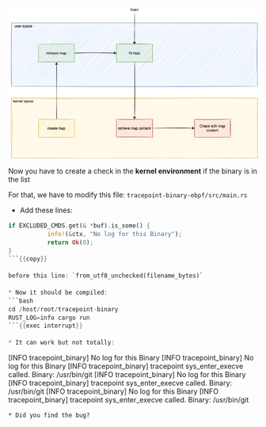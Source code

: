 ![work flow of map: input](../../img/map-workflow-5.png)

Now you have to create a check in the **kernel environment** if the binary is in the list

For that, we have to modify this file: `tracepoint-binary-ebpf/src/main.rs`

* Add these lines:
```rust
if EXCLUDED_CMDS.get(& *buf).is_some() {
           info!(&ctx, "No log for this Binary");
           return Ok(0);
}
```{{copy}}

before this line: `from_utf8_unchecked(filename_bytes)`

* Now it should be compiled:
```bash
cd /host/root/tracepoint-binary
RUST_LOG=info cargo run
```{{exec interrupt}}

* It can work but not totally:
```
[INFO  tracepoint_binary] No log for this Binary
[INFO  tracepoint_binary] No log for this Binary
[INFO  tracepoint_binary] tracepoint sys_enter_execve called. Binary: /usr/bin/git
[INFO  tracepoint_binary] No log for this Binary
[INFO  tracepoint_binary] tracepoint sys_enter_execve called. Binary: /usr/bin/git
[INFO  tracepoint_binary] No log for this Binary
[INFO  tracepoint_binary] tracepoint sys_enter_execve called. Binary: /usr/bin/git
```
* Did you find the bug?
